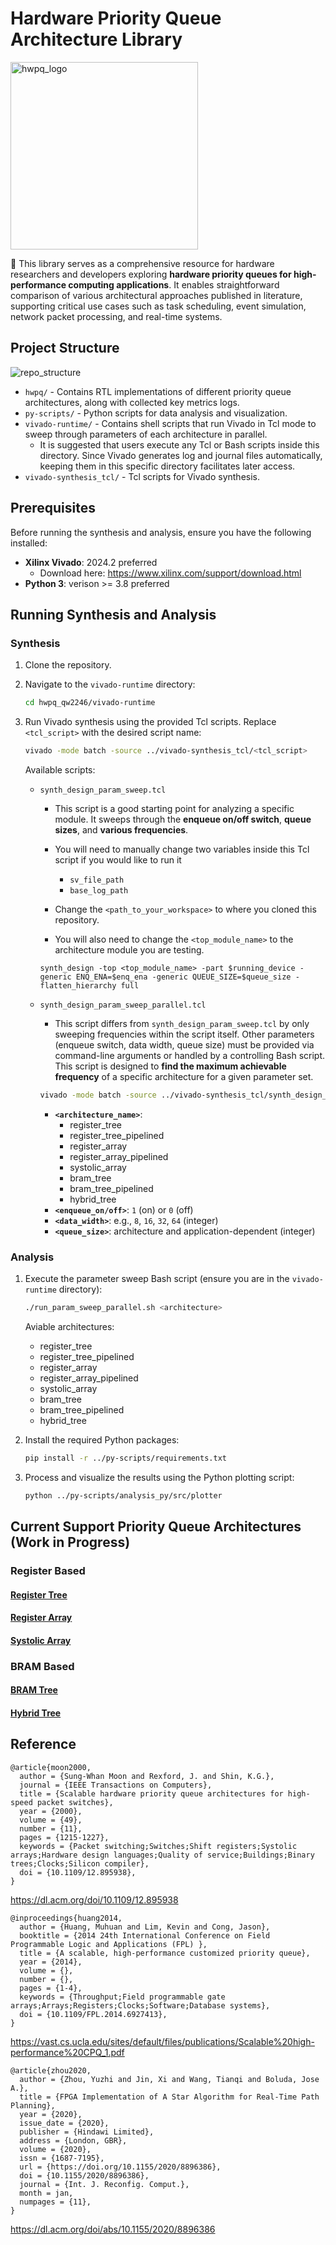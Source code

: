 # Hardware Priority Queue Architecture Library

<img src="./imgs/ChatGPT_Logo.png" alt="hwpq_logo" width="300" height="300" class="center">

🎯 This library serves as a comprehensive resource for hardware researchers and developers exploring **hardware priority queues for high-performance computing applications**. It enables straightforward comparison of various architectural approaches published in literature, supporting critical use cases such as task scheduling, event simulation, network packet processing, and real-time systems.

<!-- This project presents a comprehensive evaluation of hardware priority queue architectures, focusing on their performance, resource utilization, and scalability in modern FPGA implementations. We analyze various architectures proposed in the past decades, including register tree, register array, systolic array, BRAM tree, and hybrid tree designs, under different configurations and queue sizes. Our study provides insights into architectural trade-offs and helps researchers choose the most suitable design for their specific requirements. To support reproducibility and further research, we provide this open-source library containing parameterized RTL implementations of each architecture, along with synthesis and analysis scripts compatible with [Xilinx Vivado](https://www.amd.com/en/products/software/adaptive-socs-and-fpgas/vivado.html). -->

<!-- ## Overview -->

<!-- In typical software implementations, a priority queue is often realized using a binary heap. During an enqueue operation, the new item is inserted at the leftmost available position in the heap and may then be repeatedly swapped with its parent node (a process known as heapify-up) to restore the heap property. Conversely, a dequeue operation retrieves the maximum/minimum element from the root and replaces it with the rightmost non-empty node at the last level. This displaced element is then propagated downward (heapify-down), repeatedly compared with its children until it reaches its correct position in the tree. Both enqueue and dequeue operations have a worst-case time complexity of $O(log\ N)$, as an element may need to traverse the height of the binary tree to maintain the heap structure. -->

<!-- **By implementing the priority queue in hardware, we can leverage the inherent parallelism of FPGAs to perform compare-and-swap operations concurrently across different levels of the data structure, achieving constant-time operation in ideal scenarios.** -->

<!-- ## Methodology -->

<!-- To ensure uniform testing across all architectures, we developed a **standardized interface** that encapsulates each implementation, enabling seamless integration with a unified testbench. This interface facilitated a consistent verification environment to validate the functionality of all modules, ensuring support for the core operations: **enqueue**, **dequeue**, and **replace**. -->

<!-- Following functional verification using a suite of RTL testbenches, each priority queue architecture was synthesized and implemented using AMD Vivado. A parameter sweep was conducted to evaluate how different design factors influence performance and resource utilization. The parameters explored included queue size, support for the enqueue operation, and the use of pipelining. -->

<!-- [The AMD Artix UltraScale+ FPGA (XCAU25P)](https://www.amd.com/en/products/adaptive-socs-and-fpgas/fpga/artix-ultrascale-plus.html) was selected as the test platform due to its ample availability of LUTs, FFs, and BRAMs. This resource-rich environment helped mitigate the impact of hardware limitations, allowing for a more accurate assessment of architectural scalability and efficiency. **Users of this library are free to switch to any other platform by changing the relevant parameters in the Tcl scripts; the step-by-step method is described below.** -->

<!-- As a result, observed performance bottlenecks and scalability constraints were attributed primarily to architectural design choices rather than hardware shortages.  -->

<!-- For each configuration, we measured the **maximum achievable operating frequency** and recorded resource consumption in terms of **lookup tables (LUTs)**, **flip-flops (FFs)**, and **block RAMs (BRAMs)**. These measurements enabled us to evaluate both performance and resource efficiency relative to the targeted throughput. -->

<!-- ## How to Use -->

## Project Structure

![repo_structure](./imgs/hwpq_structure.png)

- `hwpq/` - Contains RTL implementations of different priority queue architectures, along with collected key metrics logs.
- `py-scripts/` - Python scripts for data analysis and visualization.
- `vivado-runtime/` - Contains shell scripts that run Vivado in Tcl mode to sweep through parameters of each architecture in parallel.
  - It is suggested that users execute any Tcl or Bash scripts inside this directory. Since Vivado generates log and journal files automatically, keeping them in this specific directory facilitates later access.
- `vivado-synthesis_tcl/` - Tcl scripts for Vivado synthesis.

## Prerequisites

Before running the synthesis and analysis, ensure you have the following installed:

- **Xilinx Vivado**: 2024.2 preferred
  - Download here: https://www.xilinx.com/support/download.html
- **Python 3**: verison >= 3.8 preferred

## Running Synthesis and Analysis

### Synthesis

1.  Clone the repository.
2.  Navigate to the `vivado-runtime` directory:
    ```bash
    cd hwpq_qw2246/vivado-runtime
    ```
3.  Run Vivado synthesis using the provided Tcl scripts. Replace `<tcl_script>` with the desired script name:

    ```bash
    vivado -mode batch -source ../vivado-synthesis_tcl/<tcl_script>
    ```

    Available scripts:

    - `synth_design_param_sweep.tcl`

      - This script is a good starting point for analyzing a specific module. It sweeps through the **enqueue on/off switch**, **queue sizes**, and **various frequencies**.
      - You will need to manually change two variables inside this Tcl script if you would like to run it
        - `sv_file_path`
        - `base_log_path`
      - Change the `<path_to_your_workspace>` to where you cloned this repository.

      - You will also need to change the `<top_module_name>` to the architecture module you are testing.

      ```
      synth_design -top <top_module_name> -part $running_device -generic ENQ_ENA=$enq_ena -generic QUEUE_SIZE=$queue_size -flatten_hierarchy full
      ```

    - `synth_design_param_sweep_parallel.tcl`

      - This script differs from `synth_design_param_sweep.tcl` by only sweeping frequencies within the script itself. Other parameters (enqueue switch, data width, queue size) must be provided via command-line arguments or handled by a controlling Bash script. This script is designed to **find the maximum achievable frequency** of a specific architecture for a given parameter set.

      ```bash
      vivado -mode batch -source ../vivado-synthesis_tcl/synth_design_param_sweep_parallel.tcl -tclargs <enqueue_on/off> <data_width> <queue_size>
      ```

      - **`<architecture_name>`**:
        - register_tree
        - register_tree_pipelined
        - register_array
        - register_array_pipelined
        - systolic_array
        - bram_tree
        - bram_tree_pipelined
        - hybrid_tree
      - **`<enqueue_on/off>`**: `1` (on) or `0` (off)
      - **`<data_width>`**: e.g., `8`, `16`, `32`, `64` (integer)
      - **`<queue_size>`**: architecture and application-dependent (integer)

### Analysis

1.  Execute the parameter sweep Bash script (ensure you are in the `vivado-runtime` directory):

    ```bash
    ./run_param_sweep_parallel.sh <architecture>
    ```

    Aviable architectures:

    - register_tree
    - register_tree_pipelined
    - register_array
    - register_array_pipelined
    - systolic_array
    - bram_tree
    - bram_tree_pipelined
    - hybrid_tree

2.  Install the required Python packages:
    ```bash
    pip install -r ../py-scripts/requirements.txt
    ```
3.  Process and visualize the results using the Python plotting script:
    ```bash
    python ../py-scripts/analysis_py/src/plotter
    ```

## Current Support Priority Queue Architectures (Work in Progress)

### Register Based

#### [Register Tree](hwpq/register_tree/README.md)

#### [Register Array](hwpq/register_array/README.md)

#### [Systolic Array](hwpq/systolic_array/README.md)

### BRAM Based

#### [BRAM Tree](hwpq/bram_tree/README.md)

#### [Hybrid Tree](hwpq/hybrid_tree/README.md)

## Reference

```
@article{moon2000,
  author = {Sung-Whan Moon and Rexford, J. and Shin, K.G.},
  journal = {IEEE Transactions on Computers},
  title = {Scalable hardware priority queue architectures for high-speed packet switches},
  year = {2000},
  volume = {49},
  number = {11},
  pages = {1215-1227},
  keywords = {Packet switching;Switches;Shift registers;Systolic arrays;Hardware design languages;Quality of service;Buildings;Binary trees;Clocks;Silicon compiler},
  doi = {10.1109/12.895938},
}
```

https://dl.acm.org/doi/10.1109/12.895938

```
@inproceedings{huang2014,
  author = {Huang, Muhuan and Lim, Kevin and Cong, Jason},
  booktitle = {2014 24th International Conference on Field Programmable Logic and Applications (FPL) },
  title = {A scalable, high-performance customized priority queue},
  year = {2014},
  volume = {},
  number = {},
  pages = {1-4},
  keywords = {Throughput;Field programmable gate arrays;Arrays;Registers;Clocks;Software;Database systems},
  doi = {10.1109/FPL.2014.6927413},
}
```

https://vast.cs.ucla.edu/sites/default/files/publications/Scalable%20high-performance%20CPQ_1.pdf

```
@article{zhou2020,
  author = {Zhou, Yuzhi and Jin, Xi and Wang, Tianqi and Boluda, Jose A.},
  title = {FPGA Implementation of A Star Algorithm for Real-Time Path Planning},
  year = {2020},
  issue_date = {2020},
  publisher = {Hindawi Limited},
  address = {London, GBR},
  volume = {2020},
  issn = {1687-7195},
  url = {https://doi.org/10.1155/2020/8896386},
  doi = {10.1155/2020/8896386},
  journal = {Int. J. Reconfig. Comput.},
  month = jan,
  numpages = {11},
}
```

https://dl.acm.org/doi/abs/10.1155/2020/8896386
